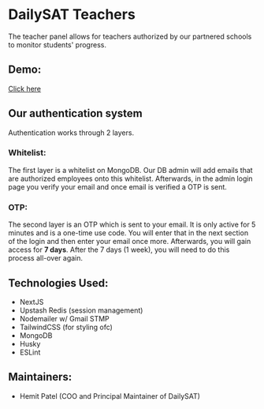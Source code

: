 # DailySAT Teachers

The teacher panel allows for teachers authorized by our partnered schools to monitor students' progress.

## Demo:
[Click here](https://www.youtube.com/watch?v=zDWumYOJQHQ)

## Our authentication system

Authentication works through 2 layers. 

### Whitelist:
The first layer is a whitelist on MongoDB. Our DB admin will add emails that are authorized employees onto this whitelist. Afterwards, in the admin login page you verify your email and once email is verified a OTP is sent.

### OTP:
The second layer is an OTP which is sent to your email. It is only active for 5 minutes and is a one-time use code. You will enter that in the next section of the login and then enter your email once more. Afterwards, you will gain access for **7 days**. After the 7 days (1 week), you will need to do this process all-over again. 

## Technologies Used:
- NextJS
- Upstash Redis (session management)
- Nodemailer w/ Gmail STMP
- TailwindCSS (for styling ofc)
- MongoDB
- Husky
- ESLint

## Maintainers:
- Hemit Patel (COO and Principal Maintainer of DailySAT)
